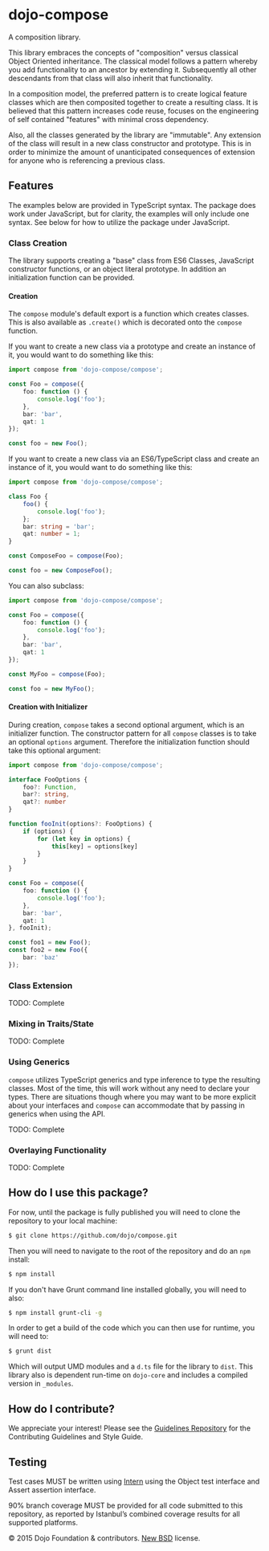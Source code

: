 # dojo-compose

A composition library.

This library embraces the concepts of "composition" versus classical Object Oriented inheritance.  The classical model follows a pattern whereby you add functionality to an ancestor by extending it.  Subsequently all other descendants from that class will also inherit that functionality.

In a composition model, the preferred pattern is to create logical feature classes which are then composited together to create a resulting class.  It is believed that this pattern increases code reuse, focuses on the engineering of self contained "features" with minimal cross dependency.

Also, all the classes generated by the library are "immutable".  Any extension of the class will result in a new class constructor and prototype.  This is in order to minimize the amount of unanticipated consequences of extension for anyone who is referencing a previous class.

## Features

The examples below are provided in TypeScript syntax.  The package does work under JavaScript, but for clarity, the examples will only include one syntax.  See below for how to utilize the package under JavaScript.

### Class Creation

The library supports creating a "base" class from ES6 Classes, JavaScript constructor functions, or an object literal prototype.  In addition an initialization function can be provided.

#### Creation

The `compose` module's default export is a function which creates classes.  This is also available as `.create()` which is decorated onto the `compose` function.

If you want to create a new class via a prototype and create an instance of it, you would want to do something like this:

```typescript
import compose from 'dojo-compose/compose';

const Foo = compose({
	foo: function () {
		console.log('foo');
	},
	bar: 'bar',
	qat: 1
});

const foo = new Foo();
```

If you want to create a new class via an ES6/TypeScript class and create an instance of it, you would want to do something like this:

```typescript
import compose from 'dojo-compose/compose';

class Foo {
	foo() {
		console.log('foo');
	};
	bar: string = 'bar';
	qat: number = 1;
}

const ComposeFoo = compose(Foo);

const foo = new ComposeFoo();
```

You can also subclass:

```typescript
import compose from 'dojo-compose/compose';

const Foo = compose({
	foo: function () {
		console.log('foo');
	},
	bar: 'bar',
	qat: 1
});

const MyFoo = compose(Foo);

const foo = new MyFoo();
```

#### Creation with Initializer

During creation, `compose` takes a second optional argument, which is an initializer function.  The constructor pattern for all `compose` classes is to take an optional `options` argument.  Therefore the initialization function should take this optional argument:

```typescript
import compose from 'dojo-compose/compose';

interface FooOptions {
	foo?: Function,
	bar?: string,
	qat?: number
}

function fooInit(options?: FooOptions) {
	if (options) {
		for (let key in options) {
			this[key] = options[key]
		}
	}
}

const Foo = compose({
	foo: function () {
		console.log('foo');
	},
	bar: 'bar',
	qat: 1
}, fooInit);

const foo1 = new Foo();
const foo2 = new Foo({
	bar: 'baz'
});
```

### Class Extension

TODO: Complete

### Mixing in Traits/State

TODO: Complete

### Using Generics

`compose` utilizes TypeScript generics and type inference to type the resulting classes.  Most of the time, this will work without any need to declare your types.  There are situations though where you may want to be more explicit about your interfaces and `compose` can accommodate that by passing in generics when using the API.

TODO: Complete

### Overlaying Functionality

TODO: Complete

## How do I use this package?

For now, until the package is fully published you will need to clone the repository to your local machine:

```bash
$ git clone https://github.com/dojo/compose.git
```

Then you will need to navigate to the root of the repository and do an `npm` install:

```bash
$ npm install
```

If you don't have Grunt command line installed globally, you will need to also:

```bash
$ npm install grunt-cli -g
```

In order to get a build of the code which you can then use for runtime, you will need to:

```bash
$ grunt dist
```

Which will output UMD modules and a `d.ts` file for the library to `dist`.  This library also is dependent run-time on `dojo-core` and includes a compiled version in `_modules`.

## How do I contribute?

We appreciate your interest!  Please see the [Guidelines Repository](https://github.com/dojo/guidelines#readme) for the Contributing Guidelines and Style Guide.

## Testing

Test cases MUST be written using [Intern](https://theintern.github.io) using the Object test interface and Assert assertion interface.

90% branch coverage MUST be provided for all code submitted to this repository, as reported by Istanbul’s combined coverage results for all supported platforms.

© 2015 Dojo Foundation & contributors. [New BSD](http://opensource.org/licenses/BSD-3-Clause) license.

